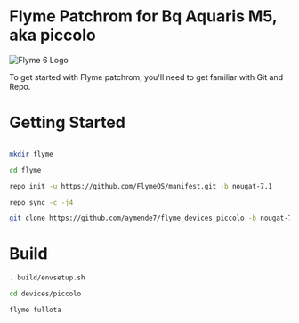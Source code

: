 # Flyme Patchrom for Bq Aquaris M5, aka piccolo
![Flyme 6 Logo](https://raw.githubusercontent.com/NESPTechnology/FlymeOS_devices_P8Lite/android-6.0/images/flyme.png)


To get started with Flyme patchrom, you'll need to get familiar with Git and Repo. 

# Getting Started

```bash

mkdir flyme

cd flyme

repo init -u https://github.com/FlymeOS/manifest.git -b nougat-7.1

repo sync -c -j4

git clone https://github.com/aymende7/flyme_devices_piccolo -b nougat-7.1_caf devices/piccolo
```

# Build
```bash
. build/envsetup.sh  

cd devices/piccolo

flyme fullota
```
